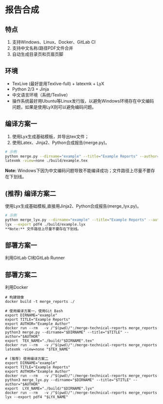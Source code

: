 # 报告合成

## 特点
1. 支持Windows、Linux、Docker、GitLab CI
2. 支持中文名称/路径PDF文件合并
3. 自动生成目录页和页眉页脚

## 环境
- TexLive (最好是用Texlive-full) + latexmk + LyX
- Python 2/3 + Jinja
- 中文语言环境（系统/Texlive）
- 操作系统最好用Ubuntu等Linux发行版，以避免Windows环境存在中文编码问题，如果是使用LyX则可以避免编码问题。

## 编译方案一
1. 使用Lyx生成基础模板，并导出tex文件；
2. 使用Latex、Jinja2、Python合成报告(merge.py)。
``` bash
# 示例
python merge.py --dirname="example" --title="Example Reports" --author="Example Author"
latexmk -view=none ./build/example.tex
```

**Note:** Windows下因为中文编码问题导致不能编译成功；文件路径上尽量不要存在下划线。

## (推荐) 编译方案二
使用Lyx生成基础模板,直接用Jinja2、Python合成报告(merge_lyx.py)。
``` bash
# 示例
python merge_lyx.py --dirname="example" --title="Example Reports" --author="Example Author"
lyx --export pdf4 ./build/example.lyx
**Note:** 文件路径上尽量不要存在下划线。
```

## 部署方案一
利用GitLab CI和GitLab Runner

## 部署方案二
利用Docker
```
# 构建镜像
docker build -t merge_reports ./

# 使用编译方案一，使用Git Bash
export DIRNAME="example"
export TITLE="Example Reports"
export AUTHOR="Example Author"
docker run --rm   -v /"$(pwd)/":/merge-technical-reports merge_reports  python3 merge.py --dirname="$DIRNAME" --title="$TITLE" --author="$AUTHOR"
export  TEX_NAME="./build/"$DIRNAME".tex"
docker run --rm   -v /"$(pwd)/":/merge-technical-reports merge_reports  latexmk -view=none "$TEX_NAME"
   
# (推荐) 使用编译方案二
export DIRNAME="example"
export TITLE="Example Reports"
export AUTHOR="Example Author"
docker run --rm   -v /"$(pwd)/":/merge-technical-reports merge_reports  python3 merge_lyx.py --dirname="$DIRNAME" --title="$TITLE" --author="$AUTHOR"
export  LYX_NAME="./build/"$DIRNAME".lyx"
docker run --rm   -v /"$(pwd)/":/merge-technical-reports merge_reports  lyx --export pdf4 "$LYX_NAME"
```
